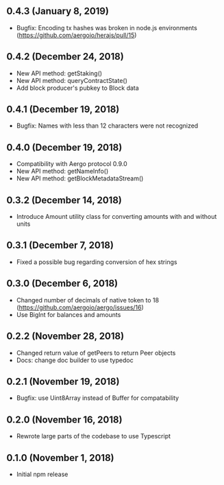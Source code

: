 ## 0.4.3 (January 8, 2019)

- Bugfix: Encoding tx hashes was broken in node.js environments (https://github.com/aergoio/herajs/pull/15)

## 0.4.2 (December 24, 2018)

- New API method: getStaking()
- New API method: queryContractState()
- Add block producer's pubkey to Block data

## 0.4.1 (December 19, 2018)

- Bugfix: Names with less than 12 characters were not recognized

## 0.4.0 (December 19, 2018)

- Compatibility with Aergo protocol 0.9.0
- New API method: getNameInfo()
- New API method: getBlockMetadataStream()

## 0.3.2 (December 14, 2018)

- Introduce Amount utility class for converting amounts with and without units

## 0.3.1 (December 7, 2018)

- Fixed a possible bug regarding conversion of hex strings

## 0.3.0 (December 6, 2018)

- Changed number of decimals of native token to 18 (https://github.com/aergoio/aergo/issues/16)
- Use BigInt for balances and amounts

## 0.2.2 (November 28, 2018)

- Changed return value of getPeers to return Peer objects
- Docs: change doc builder to use typedoc

## 0.2.1 (November 19, 2018)

- Bugfix: use Uint8Array instead of Buffer for compatability

## 0.2.0 (November 16, 2018)

- Rewrote large parts of the codebase to use Typescript

## 0.1.0 (November 1, 2018)

- Initial npm release
